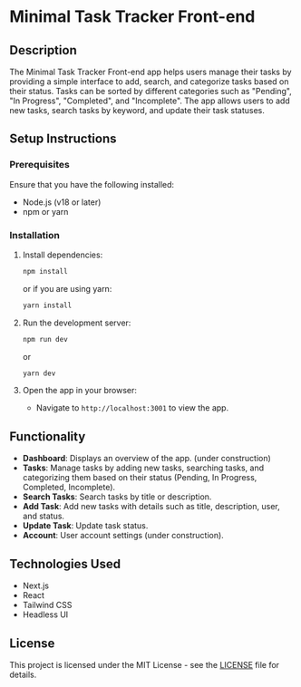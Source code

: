 # Minimal Task Tracker Front-end

## Description

The Minimal Task Tracker Front-end app helps users manage their tasks by providing a simple interface to add, search, and categorize tasks based on their status. Tasks can be sorted by different categories such as "Pending", "In Progress", "Completed", and "Incomplete". The app allows users to add new tasks, search tasks by keyword, and update their task statuses.

## Setup Instructions

### Prerequisites

Ensure that you have the following installed:

- Node.js (v18 or later)
- npm or yarn

### Installation

1. Install dependencies:

   ```bash
   npm install
   ```

   or if you are using yarn:

   ```bash
   yarn install
   ```

2. Run the development server:

   ```bash
   npm run dev
   ```

   or

   ```bash
   yarn dev
   ```

3. Open the app in your browser:
   - Navigate to `http://localhost:3001` to view the app.

## Functionality

- **Dashboard**: Displays an overview of the app. (under construction)
- **Tasks**: Manage tasks by adding new tasks, searching tasks, and categorizing them based on their status (Pending, In Progress, Completed, Incomplete).
- **Search Tasks**: Search tasks by title or description.
- **Add Task**: Add new tasks with details such as title, description, user, and status.
- **Update Task**: Update task status.
- **Account**: User account settings (under construction).

## Technologies Used

- Next.js
- React
- Tailwind CSS
- Headless UI

## License

This project is licensed under the MIT License - see the [LICENSE](LICENSE) file for details.
